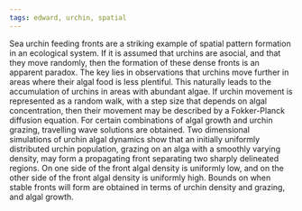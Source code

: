 ```yaml
---
tags: edward, urchin, spatial
---
```

Sea urchin feeding fronts are a striking example of spatial pattern formation in an ecological system. If it is assumed that urchins are asocial, and that they move randomly, then the formation of these dense fronts is an apparent paradox. The key lies in observations that urchins move further in areas where their algal food is less plentiful. This naturally leads to the accumulation of urchins in areas with abundant algae. If urchin movement is represented as a random walk, with a step size that depends on algal concentration, then their movement may be described by a Fokker-Planck diffusion equation. For certain combinations of algal growth and urchin grazing, travelling wave solutions are obtained. Two dimensional simulations of urchin algal dynamics show that an initially uniformly distributed urchin population, grazing on an alga with a smoothly varying density, may form a propagating front separating two sharply delineated regions. On one side of the front algal density is uniformly low, and on the other side of the front algal density is uniformly high. Bounds on when stable fronts will form are obtained in terms of urchin density and grazing, and algal growth.
